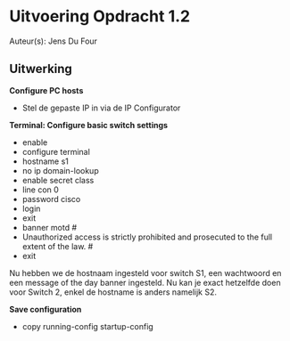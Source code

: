 # Uitvoering Opdracht 1.2

Auteur(s): Jens Du Four

## Uitwerking

**Configure PC hosts**

- Stel de gepaste IP in via de IP Configurator

**Terminal: Configure basic switch settings**

- enable
- configure terminal
- hostname s1
- no ip domain-lookup
- enable secret class
- line con 0
- password cisco
- login
- exit
- banner motd #
- Unauthorized access is strictly prohibited and prosecuted to the full extent of the law. #
- exit

Nu hebben we de hostnaam ingesteld voor switch S1, een wachtwoord en een message of the day banner ingesteld. Nu kan je exact hetzelfde doen voor Switch 2, enkel de hostname is anders namelijk S2. 

**Save configuration**

- copy running-config startup-config


